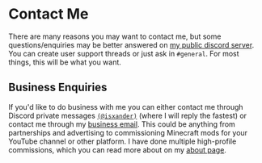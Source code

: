 # Contact Me

There are many reasons you may want to contact me, but some questions/enquiries may be better
answered on [my public discord server](https://short.isxander.dev/discord). You can create user support threads or just
ask in `#general`. For most things, this will be what you want.

## Business Enquiries

If you'd like to do business with me you can either contact me through Discord private messages [`(@isxander)`](https://discord.com/users/320596098689400833) (where I will reply the fastest)
or contact me through my [business email](mailto:business@isxander.dev). This could be anything from partnerships and advertising to commissioning Minecraft mods for your YouTube channel or other platform. I have done multiple high-profile commissions, which you can read
more about on my [about page](/about/#commissions).